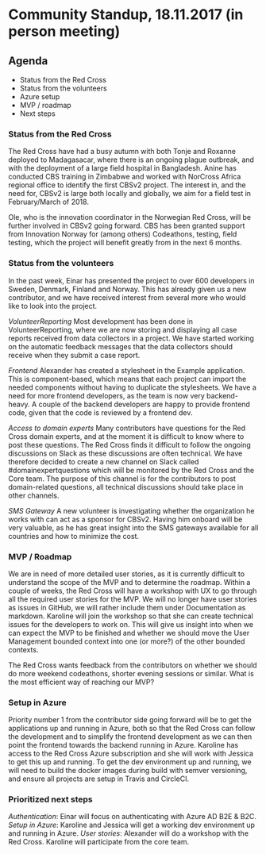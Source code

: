# Community Standup, 18.11.2017 (in person meeting)

## Agenda

* Status from the Red Cross
* Status from the volunteers
* Azure setup
* MVP / roadmap
* Next steps

### Status from the Red Cross

The Red Cross have had a busy autumn with both Tonje and Roxanne deployed to Madagasacar, where there is an ongoing plague outbreak, and with the deployment of a large field hospital in Bangladesh. Anine has conducted CBS training in Zimbabwe and worked with NorCross Africa regional office to identify the first CBSv2 project. The interest in, and the need for, CBSv2 is large both locally and globally, we aim for a field test in February/March of 2018. 

Ole, who is the innovation coordinator in the Norwegian Red Cross, will be further involved in CBSv2 going forward. 
CBS has been granted support from Innovation Norway for (among others) Codeathons, testing, field testing, which the project will benefit greatly from in the next 6 months.

### Status from the volunteers

In the past week, Einar has presented the project to over 600 developers in Sweden, Denmark, Finland and Norway. This has already given us a new contributor, and we have received interest from several more who would like to look into the project. 

*VolunteerReporting*
Most development has been done in VolunteerReporting, where we are now storing and displaying all case reports received from data collectors in a project. We have started working on the automatic feedback messages that the data collectors should receive when they submit a case report. 

*Frontend*
Alexander has created a stylesheet in the Example application. This is component-based, which means that each project can import the needed components without having to duplicate the stylesheets. 
We have a need for more frontend developers, as the team is now very backend-heavy. A couple of the backend developers are happy to provide frontend code, given that the code is reviewed by a frontend dev. 

*Access to domain experts*
Many contributors have questions for the Red Cross domain experts, and at the moment it is difficult to know where to post these questions. The Red Cross finds it difficult to follow the ongoing discussions on Slack as these discussions are often technical. We have therefore decided to create a new channel on Slack called #domainexpertquestions which will be monitored by the Red Cross and the Core team. The purpose of this channel is for the contributors to post domain-related questions, all technical discussions should take place in other channels.

*SMS Gateway*
A new volunteer is investigating whether the organization he works with can act as a sponsor for CBSv2. Having him onboard will be very valuable, as he has great insight into the SMS gateways available for all countries and how to minimize the cost.

### MVP / Roadmap

We are in need of more detailed user stories, as it is currently difficult to understand the scope of the MVP and to determine the roadmap. 
Within a couple of weeks, the Red Cross will have a workshop with UX to go through all the required user stories for the MVP. We will no longer have user stories as issues in GitHub, we will rather include them under Documentation as markdown. Karoline will join the workshop so that she can create technical issues for the developers to work on. 
This will give us insight into when we can expect the MVP to be finished and whether we should move the User Management bounded context into one (or more?) of the other bounded contexts.

The Red Cross wants feedback from the contributors on whether we should do more weekend codeathons, shorter evening sessions or similar. What is the most efficient way of reaching our MVP?

### Setup in Azure
Priority number 1 from the contributor side going forward will be to get the applications up and running in Azure, both so that the Red Cross can follow the development and to simplify the frontend development as we can then point the frontend towards the backend running in Azure. 
Karoline has access to the Red Cross Azure subscription and she will work with Jessica to get this up and running. 
To get the dev environment up and running, we will need to build the docker images during build with semver versioning, and ensure all projects are setup in Travis and CircleCI. 

### Prioritized next steps

*Authentication*: Einar will focus on authenticating with Azure AD B2E & B2C.
*Setup in Azure*: Karoline and Jessica will get a working dev environment up and running in Azure.
*User stories*: Alexander will do a workshop with the Red Cross. Karoline will participate from the core team. 

